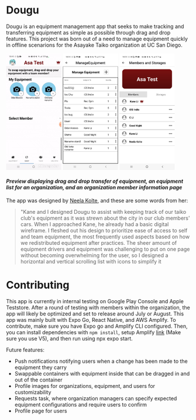 # Dougu
Dougu is an equipment management app that seeks to make tracking and transferring equipment as simple as possible through drag and drop features. This project was born out of a need to manage equipment quickly in offline scenarions for the Asayake Taiko organization at UC San Diego.

<span >
  <img src="./documents/readme/douguswapgif.gif" width="30%" height="50%" />
  <img src="./documents/readme/equipmentList.jpg" width="30%" height="50%" />
  <img src="./documents/readme/orgInfoScreen.jpg" width="30%" height="50%" />
</span>
  
#### *Preview displaying drag and drop transfer of equipment, an equipment list for an organization, and an organization member information page*

The app was designed by [Neela Kolte](https://www.behance.net/neelakolte), and these are some words from her:
> "Kane and I designed Dougu to assist with keeping track of our taiko club's equipment as it was strewn about the city in our club members' cars. When I approached Kane, he already had a basic digital wireframe. I fleshed out his design to prioritize ease of access to self and team equipment, the most frequently used aspects based on how we redistributed equipment after practices. The sheer amount of equipment drivers and equipment was challenging to put on one page without becoming overwhelming for the user, so I designed a horizontal and vertical scrolling list with icons to simplify it

# Contributing
This app is currently in internal testing on Google Play Console and Apple Teststore. After a round of testing with members within the organization, the app will likely be optimized and set to release around July or August. This app was mainly built with Expo Go, React Native, and AWS Amplify. To contribute, make sure you have Expo go and Amplify CLI configured. Then, you can install dependencies with `npm install`, setup Amplify [link](https://docs.amplify.aws/react-native/start/) (Make sure you use V5), and then run using npx expo start. 

Future features:
- Push notifications notifying users when a change has been made to the equipment they carry
- Swappable containers with equipment inside that can be dragged in and out of the container
- Profile images for organizations, equipment, and users for customizability
- Requests task, where organization managers can specify expected equipment configurations and require users to confirm
- Profile page for users
